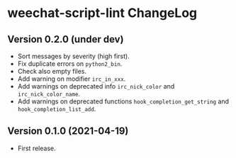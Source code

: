 # weechat-script-lint ChangeLog

## Version 0.2.0 (under dev)

- Sort messages by severity (high first).
- Fix duplicate errors on `python2_bin`.
- Check also empty files.
- Add warning on modifier `irc_in_xxx`.
- Add warnings on deprecated info `irc_nick_color` and `irc_nick_color_name`.
- Add warnings on deprecated functions `hook_completion_get_string` and `hook_completion_list_add`.

## Version 0.1.0 (2021-04-19)

- First release.
